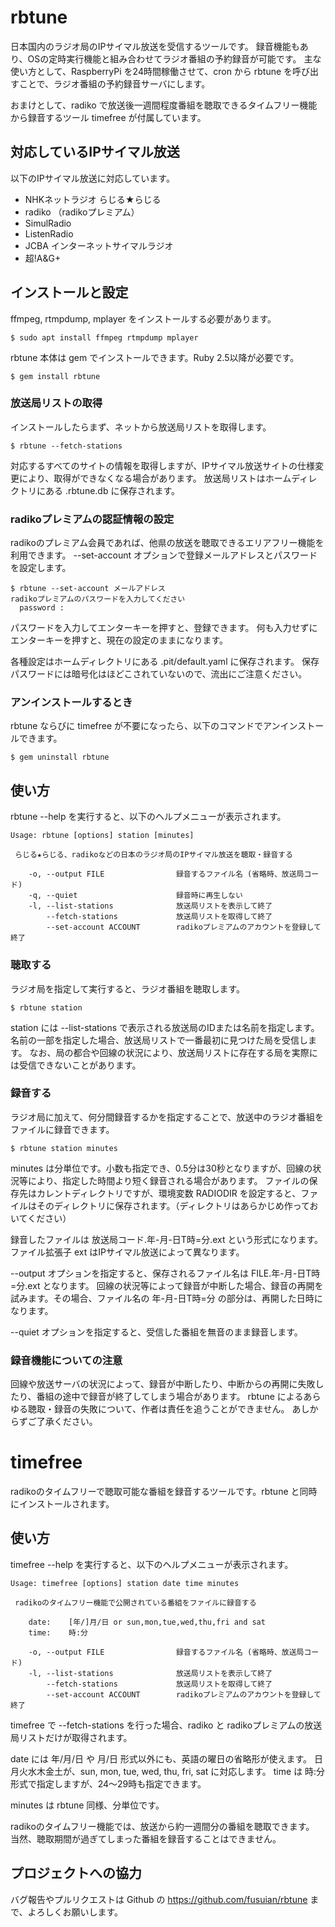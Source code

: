 # rbtune

日本国内のラジオ局のIPサイマル放送を受信するツールです。
録音機能もあり、OSの定時実行機能と組み合わせてラジオ番組の予約録音が可能です。
主な使い方として、RaspberryPi を24時間稼働させて、cron から rbtune を呼び出すことで、ラジオ番組の予約録音サーバにします。

おまけとして、radiko で放送後一週間程度番組を聴取できるタイムフリー機能から録音するツール timefree が付属しています。


## 対応しているIPサイマル放送

以下のIPサイマル放送に対応しています。

- NHKネットラジオ らじる★らじる
- radiko （radikoプレミアム）
- SimulRadio
- ListenRadio
- JCBA インターネットサイマルラジオ
- 超!A&G+


## インストールと設定

ffmpeg, rtmpdump, mplayer をインストールする必要があります。

    $ sudo apt install ffmpeg rtmpdump mplayer

rbtune 本体は gem でインストールできます。Ruby 2.5以降が必要です。

    $ gem install rbtune


### 放送局リストの取得

インストールしたらまず、ネットから放送局リストを取得します。

    $ rbtune --fetch-stations

対応するすべてのサイトの情報を取得しますが、IPサイマル放送サイトの仕様変更により、取得ができなくなる場合があります。
放送局リストはホームディレクトリにある .rbtune.db に保存されます。


### radikoプレミアムの認証情報の設定

radikoのプレミアム会員であれば、他県の放送を聴取できるエリアフリー機能を利用できます。
--set-account オプションで登録メールアドレスとパスワードを設定します。

    $ rbtune --set-account メールアドレス
    radikoプレミアムのパスワードを入力してください
      password :

パスワードを入力してエンターキーを押すと、登録できます。
何も入力せずにエンターキーを押すと、現在の設定のままになります。

各種設定はホームディレクトリにある .pit/default.yaml に保存されます。
保存パスワードには暗号化はほどこされていないので、流出にご注意ください。


### アンインストールするとき

rbtune ならびに timefree が不要になったら、以下のコマンドでアンインストールできます。

    $ gem uninstall rbtune


## 使い方

rbtune --help を実行すると、以下のヘルプメニューが表示されます。

    Usage: rbtune [options] station [minutes]

     らじる★らじる、radikoなどの日本のラジオ局のIPサイマル放送を聴取・録音する

        -o, --output FILE                録音するファイル名 (省略時、放送局コード)
        -q, --quiet                      録音時に再生しない
        -l, --list-stations              放送局リストを表示して終了
            --fetch-stations             放送局リストを取得して終了
            --set-account ACCOUNT        radikoプレミアムのアカウントを登録して終了


### 聴取する

ラジオ局を指定して実行すると、ラジオ番組を聴取します。

    $ rbtune station

station には --list-stations で表示される放送局のIDまたは名前を指定します。
名前の一部を指定した場合、放送局リストで一番最初に見つけた局を受信します。
なお、局の都合や回線の状況により、放送局リストに存在する局を実際には受信できないことがあります。


### 録音する

ラジオ局に加えて、何分間録音するかを指定することで、放送中のラジオ番組をファイルに録音できます。

    $ rbtune station minutes

minutes は分単位です。小数も指定でき、0.5分は30秒となりますが、回線の状況等により、指定した時間より短く録音される場合があります。
ファイルの保存先はカレントディレクトリですが、環境変数 RADIODIR を設定すると、ファイルはそのディレクトリに保存されます。（ディレクトリはあらかじめ作っておいてください）

録音したファイルは 放送局コード.年-月-日T時=分.ext という形式になります。ファイル拡張子 ext はIPサイマル放送によって異なります。

--output オプションを指定すると、保存されるファイル名は FILE.年-月-日T時=分.ext となります。
回線の状況等によって録音が中断した場合、録音の再開を試みます。その場合、ファイル名の 年-月-日T時=分 の部分は、再開した日時になります。

--quiet オプションを指定すると、受信した番組を無音のまま録音します。


### 録音機能についての注意

回線や放送サーバの状況によって、録音が中断したり、中断からの再開に失敗したり、番組の途中で録音が終了してしまう場合があります。
rbtune によるあらゆる聴取・録音の失敗について、作者は責任を追うことができません。
あしからずご了承ください。


# timefree

radikoのタイムフリーで聴取可能な番組を録音するツールです。rbtune と同時にインストールされます。


## 使い方

timefree --help を実行すると、以下のヘルプメニューが表示されます。

    Usage: timefree [options] station date time minutes

     radikoのタイムフリー機能で公開されている番組をファイルに録音する

        date:    [年/]月/日 or sun,mon,tue,wed,thu,fri and sat
        time:    時:分

        -o, --output FILE                録音するファイル名 (省略時、放送局コード)
        -l, --list-stations              放送局リストを表示して終了
            --fetch-stations             放送局リストを取得して終了
            --set-account ACCOUNT        radikoプレミアムのアカウントを登録して終了


timefree で --fetch-stations を行った場合、radiko と radikoプレミアムの放送局リストだけが取得されます。

date には 年/月/日 や 月/日 形式以外にも、英語の曜日の省略形が使えます。
日月火水木金土が、sun, mon, tue, wed, thu, fri, sat に対応します。
time は 時:分 形式で指定しますが、24〜29時も指定できます。

minutes は rbtune 同様、分単位です。

radikoのタイムフリー機能では、放送から約一週間分の番組を聴取できます。
当然、聴取期間が過ぎてしまった番組を録音することはできません。


## プロジェクトへの協力

バグ報告やプルリクエストは Github の https://github.com/fusuian/rbtune まで、よろしくお願いします。
